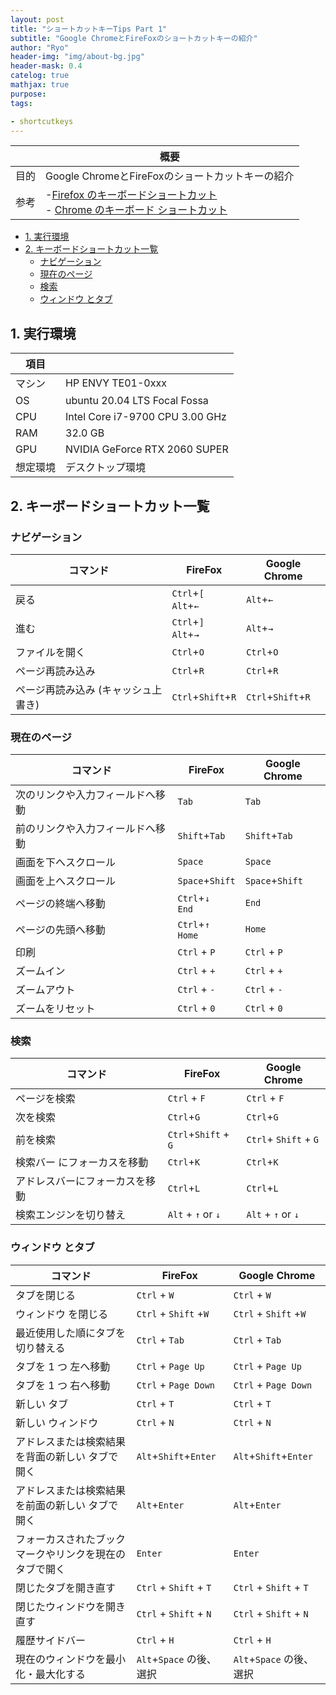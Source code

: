 ```yaml
---
layout: post
title: "ショートカットキーTips Part 1"
subtitle: "Google ChromeとFireFoxのショートカットキーの紹介"
author: "Ryo"
header-img: "img/about-bg.jpg"
header-mask: 0.4
catelog: true
mathjax: true
purpose: 
tags:

- shortcutkeys
---
```



||概要|
|---|---|
|目的|Google ChromeとFireFoxのショートカットキーの紹介|
|参考|-[Firefox のキーボードショートカット](https://support.mozilla.org/ja/kb/keyboard-shortcuts-perform-firefox-tasks-quickly)<br>- [Chrome のキーボード ショートカット](https://support.google.com/chrome/answer/157179?co=GENIE.Platform%3DDesktop&hl=ja#zippy=%2C%E3%82%A6%E3%82%A7%E3%83%96%E3%83%9A%E3%83%BC%E3%82%B8%E3%81%AE%E3%82%B7%E3%83%A7%E3%83%BC%E3%83%88%E3%82%AB%E3%83%83%E3%83%88)|

<!-- START doctoc generated TOC please keep comment here to allow auto update -->
<!-- DON'T EDIT THIS SECTION, INSTEAD RE-RUN doctoc TO UPDATE -->

- [1. 実行環境](#1-%E5%AE%9F%E8%A1%8C%E7%92%B0%E5%A2%83)
- [2. キーボードショートカット一覧](#2-%E3%82%AD%E3%83%BC%E3%83%9C%E3%83%BC%E3%83%89%E3%82%B7%E3%83%A7%E3%83%BC%E3%83%88%E3%82%AB%E3%83%83%E3%83%88%E4%B8%80%E8%A6%A7)
  - [ナビゲーション](#%E3%83%8A%E3%83%93%E3%82%B2%E3%83%BC%E3%82%B7%E3%83%A7%E3%83%B3)
  - [現在のページ](#%E7%8F%BE%E5%9C%A8%E3%81%AE%E3%83%9A%E3%83%BC%E3%82%B8)
  - [検索](#%E6%A4%9C%E7%B4%A2)
  - [ウィンドウ とタブ](#%E3%82%A6%E3%82%A3%E3%83%B3%E3%83%89%E3%82%A6-%E3%81%A8%E3%82%BF%E3%83%96)

<!-- END doctoc generated TOC please keep comment here to allow auto update -->

## 1. 実行環境

|項目||
|---|---| 	 
|マシン| 	HP ENVY TE01-0xxx|
|OS |	ubuntu 20.04 LTS Focal Fossa|
|CPU| 	Intel Core i7-9700 CPU 3.00 GHz|
|RAM| 	32.0 GB|
|GPU| 	NVIDIA GeForce RTX 2060 SUPER|
|想定環境|デスクトップ環境|

## 2. キーボードショートカット一覧
### ナビゲーション

|コマンド|FireFox|Google Chrome|
|---|---|---|
|戻る|`Ctrl`+`[`<br>`Alt`+`←`|`Alt`+`←`|
|進む|`Ctrl`+`]`<br>`Alt`+`→`|`Alt`+`→`|
|ファイルを開く|`Ctrl`+`O`|`Ctrl`+`O`|
|ページ再読み込み|`Ctrl`+`R`|`Ctrl`+`R`|
|ページ再読み込み (キャッシュ上書き) |`Ctrl`+`Shift`+`R`|`Ctrl`+`Shift`+`R`|

### 現在のページ

|コマンド|FireFox|Google Chrome|
|---|---|---|
|次のリンクや入力フィールドへ移動 |`Tab`|`Tab`|
|前のリンクや入力フィールドへ移動 |`Shift`+`Tab`|`Shift`+`Tab`|
|画面を下へスクロール |`Space`|`Space`|
|画面を上へスクロール |`Space`+`Shift`|`Space`+`Shift`|
|ページの終端へ移動 |`Ctrl`+`↓`<br>`End`|`End`|
|ページの先頭へ移動 |`Ctrl`+`↑`<br>`Home`|`Home`|
|印刷| `Ctrl` + `P`|`Ctrl` + `P`|
|ズームイン| `Ctrl` + `+`|`Ctrl` + `+`|
|ズームアウト| `Ctrl` + `-`|`Ctrl` + `-`|
|ズームをリセット| `Ctrl` + `0`|`Ctrl` + `0`|

### 検索

|コマンド|FireFox|Google Chrome|
|---|---|---|
|ページを検索| 	`Ctrl` + `F`|`Ctrl` + `F`|
|次を検索|`Ctrl`+`G`|`Ctrl`+`G`|
|前を検索|`Ctrl`+`Shift` + `G`|`Ctrl`+ `Shift` + `G`|
|検索バー にフォーカスを移動 |`Ctrl`+`K`|`Ctrl`+`K`|
|アドレスバーにフォーカスを移動 |`Ctrl`+`L`|`Ctrl`+`L`|
|検索エンジンを切り替え|`Alt` + `↑` or `↓`|`Alt` + `↑` or `↓`|

### ウィンドウ とタブ

|コマンド|FireFox|Google Chrome|
|---|---|---|
|タブを閉じる| 	`Ctrl` + `W`|`Ctrl` + `W`|
|ウィンドウ を閉じる |`Ctrl` + `Shift` +`W`|`Ctrl` + `Shift` +`W`|
|最近使用した順にタブを切り替える |`Ctrl` + `Tab`|`Ctrl` + `Tab`|
|タブを 1 つ 左へ移動 |`Ctrl` + `Page Up`|`Ctrl` + `Page Up`|
|タブを 1 つ 右へ移動 |`Ctrl` + `Page Down`|`Ctrl` + `Page Down`|
|新しい タブ| 	`Ctrl` + `T`| 	`Ctrl` + `T`|
|新しい ウィンドウ| 	`Ctrl` + `N`| 	`Ctrl` + `N`|
|アドレスまたは検索結果を背面の新しい タブで開く|`Alt`+`Shift`+`Enter`|`Alt`+`Shift`+`Enter`|
|アドレスまたは検索結果を前面の新しい タブで開く|`Alt`+`Enter`|`Alt`+`Enter`|
|フォーカスされたブックマークやリンクを現在のタブで開く |`Enter`|`Enter`|
|閉じたタブを開き直す| 	`Ctrl` + `Shift` + `T`|`Ctrl` + `Shift` + `T`|
|閉じたウィンドウを開き直す| 	`Ctrl` + `Shift` + `N`|`Ctrl` + `Shift` + `N`|
|履歴サイドバー |	`Ctrl` + `H`|	`Ctrl` + `H`|
|現在のウィンドウを最小化・最大化する| 	`Alt`+`Space` の後、選択|	`Alt`+`Space` の後、選択|

